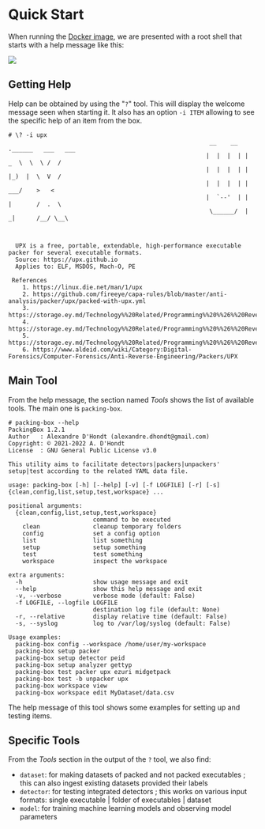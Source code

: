 # Quick Start

When running the [Docker image](index.html#run), we are presented with a root shell that starts with a help message like this:

![](https://raw.githubusercontent.com/dhondta/docker-packing-box/main/docs/pages/imgs/screenshot.png)


## Getting Help

Help can be obtained by using the "`?`" tool. This will display the welcome message seen when starting it. It also has an option `-i ITEM` allowing to see the specific help of an item from the box.

```console
# \? -i upx
                                                         __    __  .______   ___   ___
                                                        |  |  |  | |   _  \  \  \ /  /
                                                        |  |  |  | |  |_)  |  \  V  /
                                                        |  |  |  | |   ___/    >   <
                                                        |  `--'  | |  |       /  .  \
                                                         \______/  | _|      /__/ \__\



  UPX is a free, portable, extendable, high-performance executable packer for several executable formats.
  Source: https://upx.github.io
  Applies to: ELF, MSDOS, Mach-O, PE

 References
    1. https://linux.die.net/man/1/upx
    2. https://github.com/fireeye/capa-rules/blob/master/anti-analysis/packer/upx/packed-with-upx.yml
    3. https://storage.ey.md/Technology%%20Related/Programming%%20%%26%%20Reversing/Tuts4You%%20Collection/UnPackMe%%20Collection/PE32/UPX%%201.25.rar
    4. https://storage.ey.md/Technology%%20Related/Programming%%20%%26%%20Reversing/Tuts4You%%20Collection/UnPackMe%%20Collection/PE32/UPX%%203.04.rar
    5. https://storage.ey.md/Technology%%20Related/Programming%%20%%26%%20Reversing/Tuts4You%%20Collection/Unpacking%%20Tutorials/UPX%%20%%28Unpacking%%29.rar
    6. https://www.aldeid.com/wiki/Category:Digital-Forensics/Computer-Forensics/Anti-Reverse-Engineering/Packers/UPX

```

## Main Tool

From the help message, the section named *Tools* shows the list of available tools. The main one is `packing-box`.

```console
# packing-box --help
PackingBox 1.2.1
Author   : Alexandre D'Hondt (alexandre.dhondt@gmail.com)
Copyright: © 2021-2022 A. D'Hondt
License  : GNU General Public License v3.0

This utility aims to facilitate detectors|packers|unpackers' setup|test according to the related YAML data file.

usage: packing-box [-h] [--help] [-v] [-f LOGFILE] [-r] [-s] {clean,config,list,setup,test,workspace} ...

positional arguments:
  {clean,config,list,setup,test,workspace}
                        command to be executed
    clean               cleanup temporary folders
    config              set a config option
    list                list something
    setup               setup something
    test                test something
    workspace           inspect the workspace

extra arguments:
  -h                    show usage message and exit
  --help                show this help message and exit
  -v, --verbose         verbose mode (default: False)
  -f LOGFILE, --logfile LOGFILE
                        destination log file (default: None)
  -r, --relative        display relative time (default: False)
  -s, --syslog          log to /var/log/syslog (default: False)

Usage examples:
  packing-box config --workspace /home/user/my-workspace
  packing-box setup packer
  packing-box setup detector peid
  packing-box setup analyzer gettyp
  packing-box test packer upx ezuri midgetpack
  packing-box test -b unpacker upx
  packing-box workspace view
  packing-box workspace edit MyDataset/data.csv
```

The help message of this tool shows some examples for setting up and testing items.

## Specific Tools

From the *Tools* section in the output of the `?` tool, we also find:

- `dataset`: for making datasets of packed and not packed executables ; this can also ingest existing datasets provided their labels
- `detector`: for testing integrated detectors ; this works on various input formats: single executable | folder of executables | dataset
- `model`: for training machine learning models and observing model parameters
